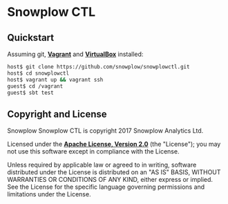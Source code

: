 # Snowplow CTL

## Quickstart

Assuming git, **[Vagrant][vagrant-install]** and **[VirtualBox][virtualbox-install]** installed:

```bash
host$ git clone https://github.com/snowplow/snowplowctl.git
host$ cd snowplowctl
host$ vagrant up && vagrant ssh
guest$ cd /vagrant
guest$ sbt test
```

## Copyright and License

Snowplow Snowplow CTL is copyright 2017 Snowplow Analytics Ltd.

Licensed under the **[Apache License, Version 2.0][license]** (the "License");
you may not use this software except in compliance with the License.

Unless required by applicable law or agreed to in writing, software
distributed under the License is distributed on an "AS IS" BASIS,
WITHOUT WARRANTIES OR CONDITIONS OF ANY KIND, either express or implied.
See the License for the specific language governing permissions and
limitations under the License.


[vagrant-install]: http://docs.vagrantup.com/v2/installation/index.html
[virtualbox-install]: https://www.virtualbox.org/wiki/Downloads

[travis]: https://travis-ci.org/snowplow/snowplowctl
[travis-image]: https://travis-ci.org/snowplow/snowplowctl.png?branch=master

[license-image]: http://img.shields.io/badge/license-Apache--2-blue.svg?style=flat
[license]: http://www.apache.org/licenses/LICENSE-2.0

[release-image]: http://img.shields.io/badge/release-0.1.0-rc1-blue.svg?style=flat
[releases]: https://github.com/snowplow/snowplowctl/releases
